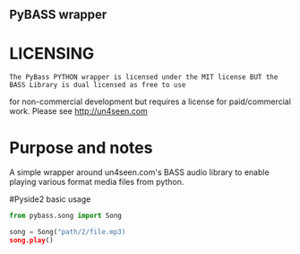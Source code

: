 PyBASS wrapper
--------------

# LICENSING

    The PyBass PYTHON wrapper is licensed under the MIT license BUT the BASS Library is dual licensed as free to use
for non-commercial development but requires a license for paid/commercial work.   Please see http://un4seen.com

# Purpose and notes

A simple wrapper around un4seen.com's BASS audio library to enable playing various format media files from python.


#Pyside2 basic usage
```python
from pybass.song import Song

song = Song("path/2/file.mp3)
song.play()
```

